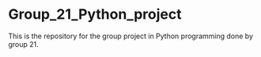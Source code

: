 # Group_21_Python_project
This is the repository for the group project in Python programming done by group 21.
